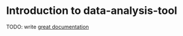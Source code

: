 # Introduction to data-analysis-tool

TODO: write [great documentation](http://jacobian.org/writing/what-to-write/)
